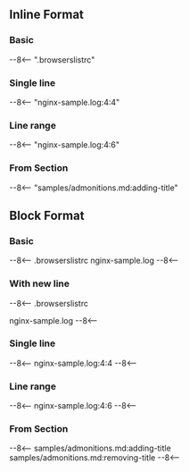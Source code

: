 ## Inline Format
### Basic
--8<-- ".browserslistrc"


### Single line
--8<-- "nginx-sample.log:4:4"

### Line range
--8<-- "nginx-sample.log:4:6"

### From Section
--8<-- "samples/admonitions.md:adding-title"


## Block Format
### Basic
--8<--
.browserslistrc
nginx-sample.log
--8<--

### With new line
--8<--
.browserslistrc

nginx-sample.log
--8<--




### Single line
--8<--
nginx-sample.log:4:4
--8<--

### Line range
--8<--
nginx-sample.log:4:6
--8<--

### From Section

--8<--
samples/admonitions.md:adding-title
samples/admonitions.md:removing-title
--8<--